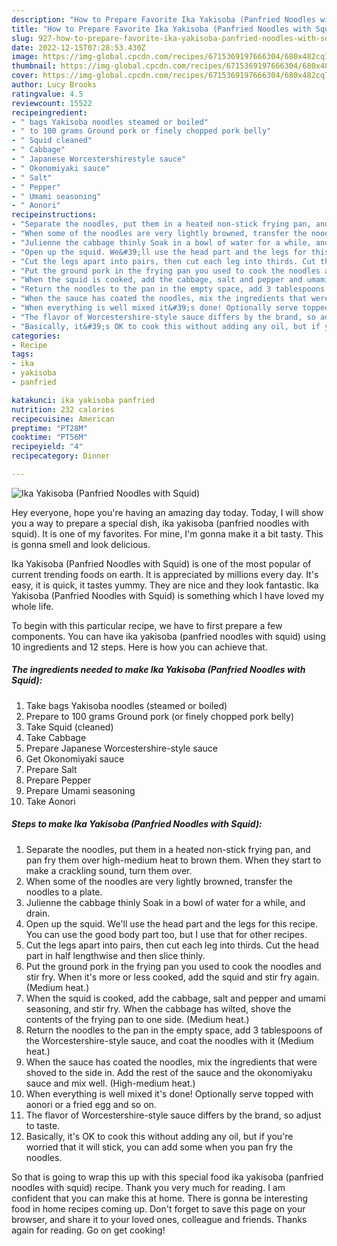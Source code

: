 ```yaml
---
description: "How to Prepare Favorite Ika Yakisoba (Panfried Noodles with Squid)"
title: "How to Prepare Favorite Ika Yakisoba (Panfried Noodles with Squid)"
slug: 927-how-to-prepare-favorite-ika-yakisoba-panfried-noodles-with-squid
date: 2022-12-15T07:28:53.430Z
image: https://img-global.cpcdn.com/recipes/6715369197666304/680x482cq70/ika-yakisoba-panfried-noodles-with-squid-recipe-main-photo.jpg
thumbnail: https://img-global.cpcdn.com/recipes/6715369197666304/680x482cq70/ika-yakisoba-panfried-noodles-with-squid-recipe-main-photo.jpg
cover: https://img-global.cpcdn.com/recipes/6715369197666304/680x482cq70/ika-yakisoba-panfried-noodles-with-squid-recipe-main-photo.jpg
author: Lucy Brooks
ratingvalue: 4.5
reviewcount: 15522
recipeingredient:
- " bags Yakisoba noodles steamed or boiled"
- " to 100 grams Ground pork or finely chopped pork belly"
- " Squid cleaned"
- " Cabbage"
- " Japanese Worcestershirestyle sauce"
- " Okonomiyaki sauce"
- " Salt"
- " Pepper"
- " Umami seasoning"
- " Aonori"
recipeinstructions:
- "Separate the noodles, put them in a heated non-stick frying pan, and pan fry them over high-medium heat to brown them. When they start to make a crackling sound, turn them over."
- "When some of the noodles are very lightly browned, transfer the noodles to a plate."
- "Julienne the cabbage thinly Soak in a bowl of water for a while, and drain."
- "Open up the squid. We&#39;ll use the head part and the legs for this recipe. You can use the good body part too, but I use that for other recipes."
- "Cut the legs apart into pairs, then cut each leg into thirds. Cut the head part in half lengthwise and then slice thinly."
- "Put the ground pork in the frying pan you used to cook the noodles and stir fry. When it&#39;s more or less cooked, add the squid and stir fry again. (Medium heat.)"
- "When the squid is cooked, add the cabbage, salt and pepper and umami seasoning, and stir fry. When the cabbage has wilted, shove the contents of the frying pan to one side. (Medium heat.)"
- "Return the noodles to the pan in the empty space, add 3 tablespoons of the Worcestershire-style sauce, and coat the noodles with it (Medium heat.)"
- "When the sauce has coated the noodles, mix the ingredients that were shoved to the side in. Add the rest of the sauce and the okonomiyaku sauce and mix well. (High-medium heat.)"
- "When everything is well mixed it&#39;s done! Optionally serve topped with aonori or a fried egg and so on."
- "The flavor of Worcestershire-style sauce differs by the brand, so adjust to taste."
- "Basically, it&#39;s OK to cook this without adding any oil, but if you&#39;re worried that it will stick, you can add some when you pan fry the noodles."
categories:
- Recipe
tags:
- ika
- yakisoba
- panfried

katakunci: ika yakisoba panfried 
nutrition: 232 calories
recipecuisine: American
preptime: "PT28M"
cooktime: "PT56M"
recipeyield: "4"
recipecategory: Dinner

---
```



![Ika Yakisoba (Panfried Noodles with Squid)](https://img-global.cpcdn.com/recipes/6715369197666304/680x482cq70/ika-yakisoba-panfried-noodles-with-squid-recipe-main-photo.jpg)

Hey everyone, hope you're having an amazing day today. Today, I will show you a way to prepare a special dish, ika yakisoba (panfried noodles with squid). It is one of my favorites. For mine, I'm gonna make it a bit tasty. This is gonna smell and look delicious.

Ika Yakisoba (Panfried Noodles with Squid) is one of the most popular of current trending foods on earth. It is appreciated by millions every day. It's easy, it is quick, it tastes yummy. They are nice and they look fantastic. Ika Yakisoba (Panfried Noodles with Squid) is something which I have loved my whole life.




To begin with this particular recipe, we have to first prepare a few components. You can have ika yakisoba (panfried noodles with squid) using 10 ingredients and 12 steps. Here is how you can achieve that.

<!--inarticleads1-->

##### The ingredients needed to make Ika Yakisoba (Panfried Noodles with Squid):

1. Take  bags Yakisoba noodles (steamed or boiled)
1. Prepare  to 100 grams Ground pork (or finely chopped pork belly)
1. Take  Squid (cleaned)
1. Take  Cabbage
1. Prepare  Japanese Worcestershire-style sauce
1. Get  Okonomiyaki sauce
1. Prepare  Salt
1. Prepare  Pepper
1. Prepare  Umami seasoning
1. Take  Aonori




<!--inarticleads2-->

##### Steps to make Ika Yakisoba (Panfried Noodles with Squid):

1. Separate the noodles, put them in a heated non-stick frying pan, and pan fry them over high-medium heat to brown them. When they start to make a crackling sound, turn them over.
1. When some of the noodles are very lightly browned, transfer the noodles to a plate.
1. Julienne the cabbage thinly Soak in a bowl of water for a while, and drain.
1. Open up the squid. We&#39;ll use the head part and the legs for this recipe. You can use the good body part too, but I use that for other recipes.
1. Cut the legs apart into pairs, then cut each leg into thirds. Cut the head part in half lengthwise and then slice thinly.
1. Put the ground pork in the frying pan you used to cook the noodles and stir fry. When it&#39;s more or less cooked, add the squid and stir fry again. (Medium heat.)
1. When the squid is cooked, add the cabbage, salt and pepper and umami seasoning, and stir fry. When the cabbage has wilted, shove the contents of the frying pan to one side. (Medium heat.)
1. Return the noodles to the pan in the empty space, add 3 tablespoons of the Worcestershire-style sauce, and coat the noodles with it (Medium heat.)
1. When the sauce has coated the noodles, mix the ingredients that were shoved to the side in. Add the rest of the sauce and the okonomiyaku sauce and mix well. (High-medium heat.)
1. When everything is well mixed it&#39;s done! Optionally serve topped with aonori or a fried egg and so on.
1. The flavor of Worcestershire-style sauce differs by the brand, so adjust to taste.
1. Basically, it&#39;s OK to cook this without adding any oil, but if you&#39;re worried that it will stick, you can add some when you pan fry the noodles.




So that is going to wrap this up with this special food ika yakisoba (panfried noodles with squid) recipe. Thank you very much for reading. I am confident that you can make this at home. There is gonna be interesting food in home recipes coming up. Don't forget to save this page on your browser, and share it to your loved ones, colleague and friends. Thanks again for reading. Go on get cooking!
